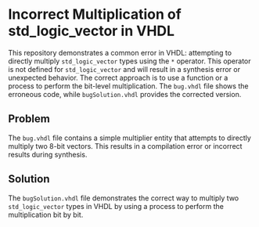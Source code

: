 # Incorrect Multiplication of std_logic_vector in VHDL

This repository demonstrates a common error in VHDL: attempting to directly multiply `std_logic_vector` types using the `*` operator.  This operator is not defined for `std_logic_vector` and will result in a synthesis error or unexpected behavior. The correct approach is to use a function or a process to perform the bit-level multiplication. The `bug.vhdl` file shows the erroneous code, while `bugSolution.vhdl` provides the corrected version.

## Problem
The `bug.vhdl` file contains a simple multiplier entity that attempts to directly multiply two 8-bit vectors. This results in a compilation error or incorrect results during synthesis.

## Solution
The `bugSolution.vhdl` file demonstrates the correct way to multiply two `std_logic_vector` types in VHDL by using a process to perform the multiplication bit by bit.